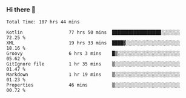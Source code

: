### Hi there 👋

<!--START_SECTION:waka-->

```text
Total Time: 107 hrs 44 mins

Kotlin                 77 hrs 50 mins  ██████████████████░░░░░░░   72.25 %
XML                    19 hrs 33 mins  ████▓░░░░░░░░░░░░░░░░░░░░   18.16 %
Groovy                 6 hrs 3 mins    █▒░░░░░░░░░░░░░░░░░░░░░░░   05.62 %
GitIgnore file         1 hr 35 mins    ▒░░░░░░░░░░░░░░░░░░░░░░░░   01.47 %
Markdown               1 hr 19 mins    ▒░░░░░░░░░░░░░░░░░░░░░░░░   01.23 %
Properties             46 mins         ▒░░░░░░░░░░░░░░░░░░░░░░░░   00.72 %
```

<!--END_SECTION:waka-->

<!--
**AndroidLion48/AndroidLion48** is a ✨ _special_ ✨ repository because its `README.md` (this file) appears on your GitHub profile.

Here are some ideas to get you started:

- 🔭 I’m currently working on becoming a full time professional software developer for Android Mobile Applications
- 🌱 I’m currently learning Kotlin, Jetpack Compose, and Android Studio.
- 👯 I’m looking to collaborate on Mobile Applications
- 🤔 I’m looking for help with career advancement.
- 💬 Ask me about my journey in entering the Software Development Industry
- 📫 How to reach me: Here
- 😄 Pronouns: Him
- ⚡ Fun fact: Something
-->
